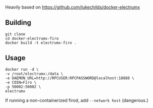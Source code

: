 Heavily based on https://github.com/lukechilds/docker-electrumx

## Building
```
git clone 
cd docker-electrumx-firo
docker build -t electrumx-firo .
```
## Usage
```
docker run -d \
-v /root/electrumx:/data \
-e DAEMON_URL=http://RPCUSER:RPCPASSWORD@localhost:18888 \
-e COIN=Firo \
-p 50002:50002 \
electrumx
```

If running a non-containerized firod, add `--network host` (dangerous.)